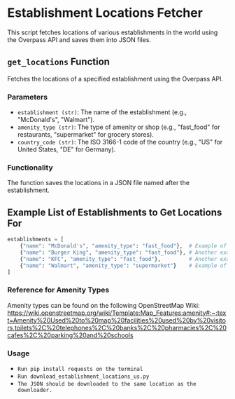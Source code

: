 # Establishment Locations Fetcher

This script fetches locations of various establishments in the world using the Overpass API and saves them into JSON files.

## `get_locations` Function

Fetches the locations of a specified establishment using the Overpass API.

### Parameters

- `establishment (str)`: The name of the establishment (e.g., "McDonald's", "Walmart").
- `amenity_type (str)`: The type of amenity or shop (e.g., "fast_food" for restaurants, "supermarket" for grocery stores).
- `country_code (str)`: The ISO 3166-1 code of the country (e.g., "US" for United States, "DE" for Germany).

### Functionality

The function saves the locations in a JSON file named after the establishment.

## Example List of Establishments to Get Locations For

```python
establishments = [
    {"name": "McDonald's", "amenity_type": "fast_food"},  # Example of a fast food restaurant
    {"name": "Burger King", "amenity_type": "fast_food"}, # Another example of a fast food restaurant
    {"name": "KFC", "amenity_type": "fast_food"},         # Another example of a fast food restaurant
    {"name": "Walmart", "amenity_type": "supermarket"}    # Example of a supermarket
]
```
### Reference for Amenity Types
Amenity types can be found on the following OpenStreetMap Wiki:
https://wiki.openstreetmap.org/wiki/Template:Map_Features:amenity#:~:text=Amenity%20Used%20to%20map%20facilities%20used%20by%20visitors,toilets%2C%20telephones%2C%20banks%2C%20pharmacies%2C%20cafes%2C%20parking%20and%20schools

### Usage
- `Run pip install requests on the terminal`
- `Run download_establishment_locations_us.py`
- `The JSON should be downloaded to the same location as the downloader.`
